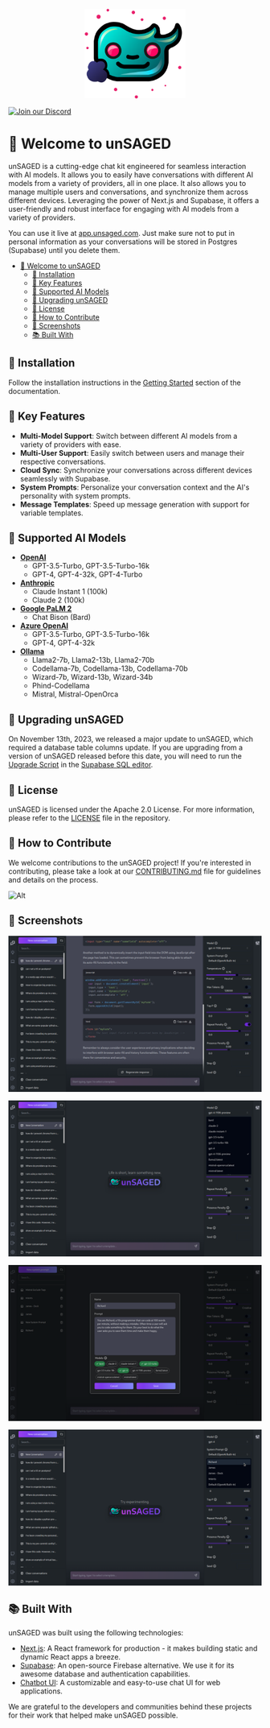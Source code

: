 <p align="center">
    <img src="./packages/unsaged/public/icon-256.svg" alt="unSAGED logo" width="200px">
</p>

[![Join our Discord](https://discordapp.com/api/guilds/1124558062171209771/widget.png?style=banner2)](https://discord.gg/rMH2acSEzq)

# 🎉 Welcome to unSAGED

unSAGED is a cutting-edge chat kit engineered for seamless interaction with AI models. It allows you to easily have conversations with different AI models from a variety of providers, all in one place. It also allows you to manage multiple users and conversations, and synchronize them across different devices.
Leveraging the power of Next.js and Supabase, it offers a user-friendly and robust interface for engaging with AI models from a variety of providers.

You can use it live at [app.unsaged.com](https://app.unsaged.com). Just make sure not to put in personal information as your conversations will be stored in Postgres (Supabase) until you delete them.

- [🎉 Welcome to unSAGED](#-welcome-to-unsaged)
  - [🚧 Installation](#-installation)
  - [🌟 Key Features](#-key-features)
  - [🤖 Supported AI Models](#-supported-ai-models)
  - [🚀 Upgrading unSAGED](#-upgrading-unsaged)
  - [📝 License](#-license)
  - [🤝 How to Contribute](#-how-to-contribute)
  - [📸 Screenshots](#-screenshots)
  - [📚 Built With](#-built-with)

## 🚧 Installation

Follow the installation instructions in the [Getting Started](https://unsaged.com/docs/getting-started/installation) section of the documentation.

## 🌟 Key Features

- **Multi-Model Support**: Switch between different AI models from a variety of providers with ease.
- **Multi-User Support**: Easily switch between users and manage their respective conversations.
- **Cloud Sync**: Synchronize your conversations across different devices seamlessly with Supabase.
- **System Prompts**: Personalize your conversation context and the AI's personality with system prompts.
- **Message Templates**: Speed up message generation with support for variable templates.

## 🤖 Supported AI Models

- **[OpenAI](https://openai.com/)**
  - GPT-3.5-Turbo, GPT-3.5-Turbo-16k
  - GPT-4, GPT-4-32k, GPT-4-Turbo
- **[Anthropic](https://www.anthropic.com/)**
  - Claude Instant 1 (100k)
  - Claude 2 (100k)
- **[Google PaLM 2](https://developers.generativeai.google/products/palm)**
  - Chat Bison (Bard)
- **[Azure OpenAI](https://azure.microsoft.com/en-us/products/ai-services/openai-service)**
  - GPT-3.5-Turbo, GPT-3.5-Turbo-16k
  - GPT-4, GPT-4-32k
- **[Ollama](https://github.com/jmorganca/ollama)**
  - Llama2-7b, Llama2-13b, Llama2-70b
  - Codellama-7b, Codellama-13b, Codellama-70b
  - Wizard-7b, Wizard-13b, Wizard-34b
  - Phind-Codellama
  - Mistral, Mistral-OpenOrca

## 🚀 Upgrading unSAGED

On November 13th, 2023, we released a major update to unSAGED, which required a database table columns update. If you are upgrading from a version of unSAGED released before this date, you will need to run the [Upgrade Script](./UpgradeScript.sql) in the [Supabase SQL editor](https://app.supabase.com/project/_/sql).

## 📝 License

unSAGED is licensed under the Apache 2.0 License. For more information, please refer to the [LICENSE](./LICENSE) file in the repository.

## 🤝 How to Contribute

We welcome contributions to the unSAGED project! If you're interested in contributing, please take a look at our [CONTRIBUTING.md](./CONTRIBUTING.md) file for guidelines and details on the process.

![Alt](https://repobeats.axiom.co/api/embed/2c05c0cd48aef8736ac7e34523691c1bfa08b835.svg 'Repobeats analytics image')

## 📸 Screenshots

![Screenshot-1](./packages/unsaged/public/screenshots/screenshot-1.png)

![Screenshot-2](./packages/unsaged/public/screenshots/screenshot-2.png)

![Screenshot-4](./packages/unsaged/public/screenshots/screenshot-4.png)

![Screenshot-5](./packages/unsaged/public/screenshots/screenshot-5.png)

## 📚 Built With

unSAGED was built using the following technologies:

- [Next.js](https://nextjs.org/): A React framework for production - it makes building static and dynamic React apps a breeze.
- [Supabase](https://supabase.io/): An open-source Firebase alternative. We use it for its awesome database and authentication capabilities.
- [Chatbot UI](https://github.com/mckaywrigley/chatbot-ui): A customizable and easy-to-use chat UI for web applications.

We are grateful to the developers and communities behind these projects for their work that helped make unSAGED possible.
